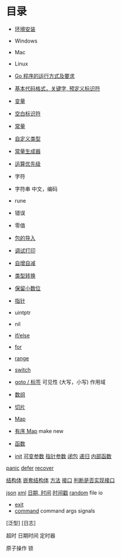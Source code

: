 # 目录

- [环境安装](installation.md)
- Windows
- Mac
- Linux
- [Go 程序的运行方式及要求](buildandrun.md)
- [基本代码格式，关键字, 预定义标识符](basesyntaxandkeyword.md)
- [变量](variables.md)
- [空白标识符](blank_operator.md)
- [常量](const.md)
- [自定义类型](typedef.md)
- [常量生成器](iota.md)
- [运算优先级](operator_priority.md)
- 字符
- 字符串 中文，编码 
- rune
- 错误
- 零值

- [包的导入](import.md)
- [调试打印](print.md)
- [自增自减](inc_and_dec.md)
- [类型转换](data_convert.md)
- [保留小数位](decimal.md)
- [指针](pointer.md)
- uintptr 
- nil

- [if/else](if_else.md)
- [for](for.md)
- [range](range.md)
- [switch](switch.md)
- [goto / 标签](goto.md)
可见性 (大写，小写)
作用域

- [数组](array.md)
- [切片](slice.md)
- [Map](map.md)
- [有序 Map](sorted_map.md)
make 
new

- [函数](func.md)
- [init](init.md)
[可变参数](func_variadic_params.md)
[指针参数](func_pointer_params.md)
[闭包](func_closures.md)
[递归](func_recursion.md)
[内部函数](func_inner.md)

[panic](panic.md)
[defer](defer.md) 
[recover](recover.md)

[结构体](struct.md)
[嵌套结构体](struct_embedding.md)
[方法](methods.md)
[接口](interface.md)
[判断是否实现接口](implement.md)

[json](json.md)
[xml](xml.md)
[日期, 时间](time.md)
[时间戳](timestamp.md)
[random](random.md)
file io

- [exit](exit.md)
- [command](command.md)
command args
signals

[泛型]
[日志]

超时
日期时间
定时器

原子操作
锁
